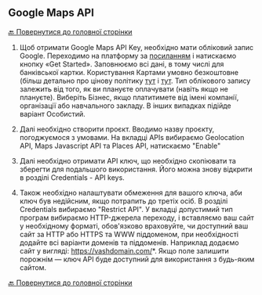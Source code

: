 ## Google Maps API

[🔙 Повернутися до головної сторінки](README.md)

1. Щоб отримати Google Maps API Key, необхідно мати обліковий запис Google. Переходимо на платформу за [посиланням](https://cloud.google.com/maps-platform) і натискаємо кнопку «Get Started». Заповнюємо всі дані, в тому числі для банківської картки. Користування Картами умовно безкоштовне (більш детально про цінову політику [тут](https://developers.google.com/maps/documentation/javascript/usage-and-billing) і [тут](https://mapsplatform.google.com/intl/ru_ALL/pricing/). Тип облікового запису залежить від того, як ви плануєте оплачувати (навіть якщо не плануєте). Виберіть Бізнес, якщо платитимете від імені компанії, організації або навчального закладу. В інших випадках підійде варіант Особистий.

2. Далі необхідно створити проєкт. Вводимо назву проєкту, погоджуємося з умовами. На вкладці APIs вибираємо Geolocation API, Maps Javascript API та Places API, натискаємо "Enable"

3. Далі необхідно отримати API ключ, що необхідно скопіювати та зберегти для подальшого використання. Його можна знову відкрити в розділі Credentials - API keys.

4. Також необхідно налаштувати обмеження для вашого ключа, аби ключ був недійсним, якщо потрапить до третіх осіб. В розділі Credentials вибираємо "Restrict API". У вкладці допустимий тип програм вибираємо HTTP-джерела переходу, і вставляємо ваш сайт у необхідному форматі, обов'язково враховуйте, чи доступний ваш сайт за HTTP або HTTPS та WWW піддоменом, при необхідності додайте всі варіанти доменів та піддоменів. Наприклад додаємо сайт у вигляді: https://vashdomain.com/*.
   Якщо поле залишити порожнім — ключ API буде доступний для використання з будь-яким сайтом.

[🔙 Повернутися до головної сторінки](README.md)
